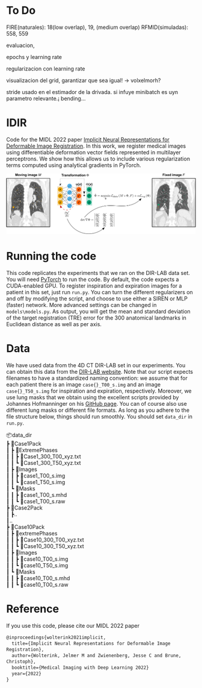 # To Do

FIRE(naturales): 18(low overlap), 19, (medium overlap)
RFMID(simuladas): 558, 559

evaluacion, 

epochs y learning rate

regularizacion con learning rate

visualizacion del grid, garantizar que sea igual! -> volxelmorh?

stride usado en el estimador de la drivada. si infuye minibatch es uyn parametro relevante.¡ bending...


# IDIR
Code for the MIDL 2022 paper [Implicit Neural Representations for Deformable Image Registration](https://openreview.net/forum?id=BP29eKzQBu3). In this work, we register medical images using differentiable deformation vector fields represented in multilayer perceptrons. We show how this allows us to include various regularization terms computed using analytical gradients in PyTorch.

![Method overview!](Overview.png "Method overview")

# Running the code
This code replicates the experiments that we ran on the DIR-LAB data set. You will need [PyTorch](https://pytorch.org/) to run the code. By default, the code expects a CUDA-enabled GPU.  To register inspiration and expiration images for a patient in this set, just run `run.py`. You can turn the different regularizers on and off by modifying the script, and choose to use either a SIREN or MLP (faster) network. More advanced settings can be changed in `models\models.py`. As output, you will get the mean and standard deviation of the target registration (TRE) error for the 300 anatomical landmarks in Euclidean distance as well as per axis. 

# Data
We have used data from the 4D CT DIR-LAB set in our experiments. You can obtain this data from the [DIR-LAB website](https://med.emory.edu/departments/radiation-oncology/research-laboratories/deformable-image-registration/downloads-and-reference-data/4dct.html). Note that our script expects filenames to have a standardized naming convention: we assume that for each patient there is an image `case{}_T00_s.img` and an image `case{}_T50_s.img` for inspiration and expiration, respectively. Moreover, we use lung masks that we obtain using the excellent scripts provided by Johannes Hofmanninger on his [GitHub page](https://github.com/JoHof/lungmask). You can of course also use different lung masks or different file formats. As long as you adhere to the file structure below, things should run smoothly. You should set `data_dir` in `run.py`.

📦data_dir  
 ┣ 📂Case1Pack  
 ┃ ┣ 📂ExtremePhases  
 ┃ ┃ ┣ 📜Case1_300_T00_xyz.txt  
 ┃ ┃ ┗ 📜Case1_300_T50_xyz.txt  
 ┃ ┣ 📂Images  
 ┃ ┃ ┣ 📜case1_T00_s.img  
 ┃ ┃ ┗ 📜case1_T50_s.img  
 ┃ ┗ 📂Masks  
 ┃ ┃ ┣ 📜case1_T00_s.mhd  
 ┃ ┃ ┗ 📜case1_T00_s.raw  
 ┣ 📂Case2Pack  
 ┃ ┣..  
 ┃..  
 ┣ 📂Case10Pack  
 ┃ ┣ 📂extremePhases  
 ┃ ┃ ┣ 📜Case10_300_T00_xyz.txt  
 ┃ ┃ ┗ 📜Case10_300_T50_xyz.txt  
 ┃ ┣ 📂Images  
 ┃ ┃ ┣ 📜case10_T00_s.img  
 ┃ ┃ ┗ 📜case10_T50_s.img  
 ┃ ┗ 📂Masks  
 ┃ ┃ ┣ 📜case10_T00_s.mhd  
 ┃ ┃ ┗ 📜case10_T00_s.raw  

# Reference
If you use this code, please cite our MIDL 2022 paper

    @inproceedings{wolterink2021implicit,
      title={Implicit Neural Representations for Deformable Image Registration},
      author={Wolterink, Jelmer M and Zwienenberg, Jesse C and Brune, Christoph},
      booktitle={Medical Imaging with Deep Learning 2022}
      year={2022}
    }
